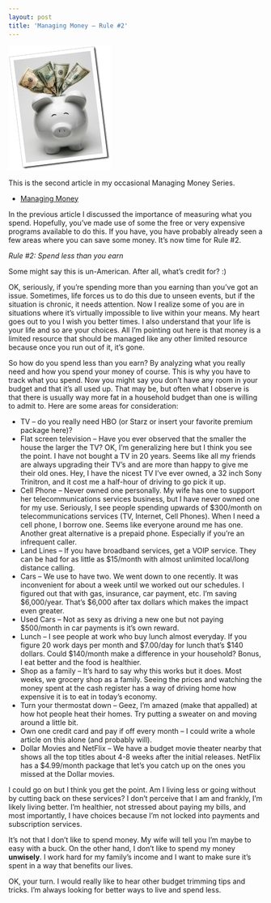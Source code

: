 ```yaml
---
layout: post
title: 'Managing Money – Rule #2'
---
```

![image](/cdn/images/blog/ManagingMoneyRule2_10B1D/image.png)

This is the second article in my occasional Managing Money Series.

  * [Managing Money](/blog/post/2008/11/12/managing-money)

In the previous article I discussed the importance of measuring what you spend. Hopefully, you’ve made use of some the free or very expensive programs available to do this. If you have, you have probably already seen a few areas where you can save some money. It’s now time for Rule #2.

_Rule #2: Spend less than you earn_

Some might say this is un-American. After all, what’s credit for? :)

OK, seriously, if you’re spending more than you earning than you’ve got an issue. Sometimes, life forces us to do this due to unseen events, but if the situation is chronic, it needs attention. Now I realize some of you are in situations where it’s virtually impossible to live within your means. My heart goes out to you I wish you better times. I also understand that your life is your life and so are your choices. All I’m pointing out here is that money is a limited resource that should be managed like any other limited resource because once you run out of it, it’s gone.

So how do you spend less than you earn? By analyzing what you really need and how you spend your money of course. This is why you have to track what you spend. Now you might say you don’t have any room in your budget and that it’s all used up. That may be, but often what I observe is that there is usually way more fat in a household budget than one is willing to admit to. Here are some areas for consideration:

  * TV – do you really need HBO (or Starz or insert your favorite premium package here)? 
  * Flat screen television – Have you ever observed that the smaller the house the larger the TV? OK, I’m generalizing here but I think you see the point. I have not bought a TV in 20 years. Seems like all my friends are always upgrading their TV’s and are more than happy to give me their old ones. Hey, I have the nicest TV I’ve ever owned, a 32 inch Sony Trinitron, and it cost me a half-hour of driving to go pick it up. 
  * Cell Phone – Never owned one personally. My wife has one to support her telecommunications services business, but I have never owned one for my use. Seriously, I see people spending upwards of $300/month on telecommunications services (TV, Internet, Cell Phones). When I need a cell phone, I borrow one. Seems like everyone around me has one. Another great alternative is a prepaid phone. Especially if you’re an infrequent caller. 
  * Land Lines – If you have broadband services, get a VOIP service. They can be had for as little as $15/month with almost unlimited local/long distance calling. 
  * Cars – We use to have two. We went down to one recently. It was inconvenient for about a week until we worked out our schedules. I figured out that with gas, insurance, car payment, etc. I’m saving $6,000/year. That’s $6,000 after tax dollars which makes the impact even greater. 
  * Used Cars – Not as sexy as driving a new one but not paying $500/month in car payments is it’s own reward. 
  * Lunch – I see people at work who buy lunch almost everyday. If you figure 20 work days per month and $7.00/day for lunch that’s $140 dollars. Could $140/month make a difference in your household? Bonus, I eat better and the food is healthier. 
  * Shop as a family – It’s hard to say why this works but it does. Most weeks, we grocery shop as a family. Seeing the prices and watching the money spent at the cash register has a way of driving home how expensive it is to eat in today’s economy. 
  * Turn your thermostat down – Geez, I’m amazed (make that appalled) at how hot people heat their homes. Try putting a sweater on and moving around a little bit. 
  * Own one credit card and pay if off every month – I could write a whole article on this alone (and probably will). 
  * Dollar Movies and NetFlix – We have a budget movie theater nearby that shows all the top titles about 4-8 weeks after the initial releases. NetFlix has a $4.99/month package that let’s you catch up on the ones you missed at the Dollar movies. 

I could go on but I think you get the point. Am I living less or going without by cutting back on these services? I don’t perceive that I am and frankly, I’m likely living better. I’m healthier, not stressed about paying my bills, and most importantly, I have choices because I’m not locked into payments and subscription services.

It’s not that I don’t like to spend money. My wife will tell you I’m maybe to easy with a buck. On the other hand, I don’t like to spend my money **unwisely**. I work hard for my family’s income and I want to make sure it’s spent in a way that benefits our lives.

OK, your turn. I would really like to hear other budget trimming tips and tricks. I’m always looking for better ways to live and spend less.
